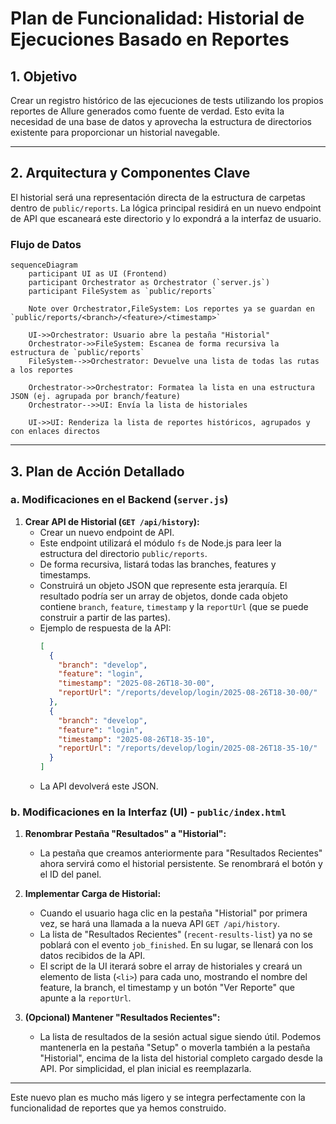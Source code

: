 # Plan de Funcionalidad: Historial de Ejecuciones Basado en Reportes

## 1. Objetivo

Crear un registro histórico de las ejecuciones de tests utilizando los propios reportes de Allure generados como fuente de verdad. Esto evita la necesidad de una base de datos y aprovecha la estructura de directorios existente para proporcionar un historial navegable.

---

## 2. Arquitectura y Componentes Clave

El historial será una representación directa de la estructura de carpetas dentro de `public/reports`. La lógica principal residirá en un nuevo endpoint de API que escaneará este directorio y lo expondrá a la interfaz de usuario.

### Flujo de Datos

```mermaid
sequenceDiagram
    participant UI as UI (Frontend)
    participant Orchestrator as Orchestrator (`server.js`)
    participant FileSystem as `public/reports`

    Note over Orchestrator,FileSystem: Los reportes ya se guardan en `public/reports/<branch>/<feature>/<timestamp>`

    UI->>Orchestrator: Usuario abre la pestaña "Historial"
    Orchestrator->>FileSystem: Escanea de forma recursiva la estructura de `public/reports`
    FileSystem-->>Orchestrator: Devuelve una lista de todas las rutas a los reportes
    
    Orchestrator->>Orchestrator: Formatea la lista en una estructura JSON (ej. agrupada por branch/feature)
    Orchestrator-->>UI: Envía la lista de historiales

    UI->>UI: Renderiza la lista de reportes históricos, agrupados y con enlaces directos

```

---

## 3. Plan de Acción Detallado

### a. Modificaciones en el Backend (`server.js`)

1.  **Crear API de Historial (`GET /api/history`):**
    *   Crear un nuevo endpoint de API.
    *   Este endpoint utilizará el módulo `fs` de Node.js para leer la estructura del directorio `public/reports`.
    *   De forma recursiva, listará todas las branches, features y timestamps.
    *   Construirá un objeto JSON que represente esta jerarquía. El resultado podría ser un array de objetos, donde cada objeto contiene `branch`, `feature`, `timestamp` y la `reportUrl` (que se puede construir a partir de las partes).
    *   Ejemplo de respuesta de la API:
        ```json
        [
          {
            "branch": "develop",
            "feature": "login",
            "timestamp": "2025-08-26T18-30-00",
            "reportUrl": "/reports/develop/login/2025-08-26T18-30-00/"
          },
          {
            "branch": "develop",
            "feature": "login",
            "timestamp": "2025-08-26T18-35-10",
            "reportUrl": "/reports/develop/login/2025-08-26T18-35-10/"
          }
        ]
        ```
    *   La API devolverá este JSON.

### b. Modificaciones en la Interfaz (UI) - `public/index.html`

1.  **Renombrar Pestaña "Resultados" a "Historial":**
    *   La pestaña que creamos anteriormente para "Resultados Recientes" ahora servirá como el historial persistente. Se renombrará el botón y el ID del panel.

2.  **Implementar Carga de Historial:**
    *   Cuando el usuario haga clic en la pestaña "Historial" por primera vez, se hará una llamada a la nueva API `GET /api/history`.
    *   La lista de "Resultados Recientes" (`recent-results-list`) ya no se poblará con el evento `job_finished`. En su lugar, se llenará con los datos recibidos de la API.
    *   El script de la UI iterará sobre el array de historiales y creará un elemento de lista (`<li>`) para cada uno, mostrando el nombre del feature, la branch, el timestamp y un botón "Ver Reporte" que apunte a la `reportUrl`.

3.  **(Opcional) Mantener "Resultados Recientes":**
    *   La lista de resultados de la sesión actual sigue siendo útil. Podemos mantenerla en la pestaña "Setup" o moverla también a la pestaña "Historial", encima de la lista del historial completo cargado desde la API. Por simplicidad, el plan inicial es reemplazarla.

---

Este nuevo plan es mucho más ligero y se integra perfectamente con la funcionalidad de reportes que ya hemos construido.